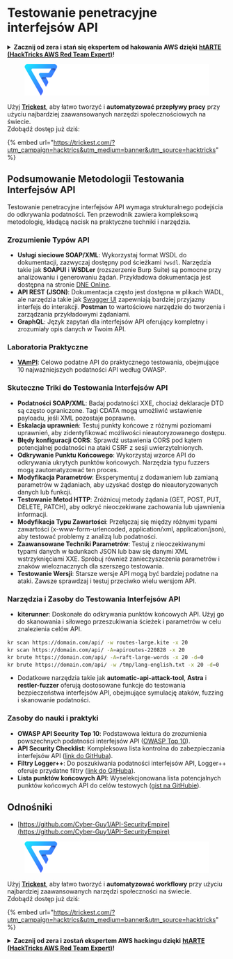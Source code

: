 # Testowanie penetracyjne interfejsów API

<details>

<summary><strong>Zacznij od zera i stań się ekspertem od hakowania AWS dzięki</strong> <a href="https://training.hacktricks.xyz/courses/arte"><strong>htARTE (HackTricks AWS Red Team Expert)</strong></a><strong>!</strong></summary>

Inne sposoby wsparcia HackTricks:

* Jeśli chcesz zobaczyć swoją **firmę reklamowaną na HackTricks** lub **pobrać HackTricks w formacie PDF**, sprawdź [**PLANY SUBSKRYPCYJNE**](https://github.com/sponsors/carlospolop)!
* Zdobądź [**oficjalne gadżety PEASS & HackTricks**](https://peass.creator-spring.com)
* Odkryj [**Rodzinę PEASS**](https://opensea.io/collection/the-peass-family), naszą kolekcję ekskluzywnych [**NFT**](https://opensea.io/collection/the-peass-family)
* **Dołącz do** 💬 [**grupy Discord**](https://discord.gg/hRep4RUj7f) lub [**grupy telegramowej**](https://t.me/peass) lub **śledź** nas na **Twitterze** 🐦 [**@carlospolopm**](https://twitter.com/hacktricks\_live)**.**
* **Podziel się swoimi sztuczkami hakerskimi, przesyłając PR-y do** [**HackTricks**](https://github.com/carlospolop/hacktricks) i [**HackTricks Cloud**](https://github.com/carlospolop/hacktricks-cloud).

</details>

<figure><img src="../../.gitbook/assets/image (3) (1) (1) (1) (1) (1) (1).png" alt=""><figcaption></figcaption></figure>

Użyj [**Trickest**](https://trickest.com/?utm\_campaign=hacktrics\&utm\_medium=banner\&utm\_source=hacktricks), aby łatwo tworzyć i **automatyzować przepływy pracy** przy użyciu najbardziej zaawansowanych narzędzi społecznościowych na świecie.\
Zdobądź dostęp już dziś:

{% embed url="https://trickest.com/?utm_campaign=hacktrics&utm_medium=banner&utm_source=hacktricks" %}

## Podsumowanie Metodologii Testowania Interfejsów API

Testowanie penetracyjne interfejsów API wymaga strukturalnego podejścia do odkrywania podatności. Ten przewodnik zawiera kompleksową metodologię, kładącą nacisk na praktyczne techniki i narzędzia.

### **Zrozumienie Typów API**

* **Usługi sieciowe SOAP/XML**: Wykorzystaj format WSDL do dokumentacji, zazwyczaj dostępny pod ścieżkami `?wsdl`. Narzędzia takie jak **SOAPUI** i **WSDLer** (rozszerzenie Burp Suite) są pomocne przy analizowaniu i generowaniu żądań. Przykładowa dokumentacja jest dostępna na stronie [DNE Online](http://www.dneonline.com/calculator.asmx).
* **API REST (JSON)**: Dokumentacja często jest dostępna w plikach WADL, ale narzędzia takie jak [Swagger UI](https://swagger.io/tools/swagger-ui/) zapewniają bardziej przyjazny interfejs do interakcji. **Postman** to wartościowe narzędzie do tworzenia i zarządzania przykładowymi żądaniami.
* **GraphQL**: Język zapytań dla interfejsów API oferujący kompletny i zrozumiały opis danych w Twoim API.

### **Laboratoria Praktyczne**

* [**VAmPI**](https://github.com/erev0s/VAmPI): Celowo podatne API do praktycznego testowania, obejmujące 10 najważniejszych podatności API według OWASP.

### **Skuteczne Triki do Testowania Interfejsów API**

* **Podatności SOAP/XML**: Badaj podatności XXE, chociaż deklaracje DTD są często ograniczone. Tagi CDATA mogą umożliwić wstawienie payloadu, jeśli XML pozostaje poprawne.
* **Eskalacja uprawnień**: Testuj punkty końcowe z różnymi poziomami uprawnień, aby zidentyfikować możliwości nieautoryzowanego dostępu.
* **Błędy konfiguracji CORS**: Sprawdź ustawienia CORS pod kątem potencjalnej podatności na ataki CSRF z sesji uwierzytelnionych.
* **Odkrywanie Punktu Końcowego**: Wykorzystaj wzorce API do odkrywania ukrytych punktów końcowych. Narzędzia typu fuzzers mogą zautomatyzować ten proces.
* **Modyfikacja Parametrów**: Eksperymentuj z dodawaniem lub zamianą parametrów w żądaniach, aby uzyskać dostęp do nieautoryzowanych danych lub funkcji.
* **Testowanie Metod HTTP**: Zróżnicuj metody żądania (GET, POST, PUT, DELETE, PATCH), aby odkryć nieoczekiwane zachowania lub ujawnienia informacji.
* **Modyfikacja Typu Zawartości**: Przełączaj się między różnymi typami zawartości (x-www-form-urlencoded, application/xml, application/json), aby testować problemy z analizą lub podatności.
* **Zaawansowane Techniki Parametrów**: Testuj z nieoczekiwanymi typami danych w ładunkach JSON lub baw się danymi XML wstrzyknięciami XXE. Spróbuj również zanieczyszczenia parametrów i znaków wieloznacznych dla szerszego testowania.
* **Testowanie Wersji**: Starsze wersje API mogą być bardziej podatne na ataki. Zawsze sprawdzaj i testuj przeciwko wielu wersjom API.

### **Narzędzia i Zasoby do Testowania Interfejsów API**

* **kiterunner**: Doskonałe do odkrywania punktów końcowych API. Użyj go do skanowania i siłowego przeszukiwania ścieżek i parametrów w celu znalezienia celów API.
```bash
kr scan https://domain.com/api/ -w routes-large.kite -x 20
kr scan https://domain.com/api/ -A=apiroutes-220828 -x 20
kr brute https://domain.com/api/ -A=raft-large-words -x 20 -d=0
kr brute https://domain.com/api/ -w /tmp/lang-english.txt -x 20 -d=0
```
* Dodatkowe narzędzia takie jak **automatic-api-attack-tool**, **Astra** i **restler-fuzzer** oferują dostosowane funkcje do testowania bezpieczeństwa interfejsów API, obejmujące symulację ataków, fuzzing i skanowanie podatności.

### **Zasoby do nauki i praktyki**

* **OWASP API Security Top 10**: Podstawowa lektura do zrozumienia powszechnych podatności interfejsów API ([OWASP Top 10](https://github.com/OWASP/API-Security/blob/master/2019/en/dist/owasp-api-security-top-10.pdf)).
* **API Security Checklist**: Kompleksowa lista kontrolna do zabezpieczania interfejsów API ([link do GitHuba](https://github.com/shieldfy/API-Security-Checklist)).
* **Filtry Logger++**: Do poszukiwania podatności interfejsów API, Logger++ oferuje przydatne filtry ([link do GitHuba](https://github.com/bnematzadeh/LoggerPlusPlus-API-Filters)).
* **Lista punktów końcowych API**: Wyselekcjonowana lista potencjalnych punktów końcowych API do celów testowych ([gist na GitHubie](https://gist.github.com/yassineaboukir/8e12adefbd505ef704674ad6ad48743d)).

## Odnośniki

* [https://github.com/Cyber-Guy1/API-SecurityEmpire](https://github.com/Cyber-Guy1/API-SecurityEmpire)

<figure><img src="../../.gitbook/assets/image (3) (1) (1) (1) (1) (1) (1).png" alt=""><figcaption></figcaption></figure>

Użyj [**Trickest**](https://trickest.com/?utm\_campaign=hacktrics\&utm\_medium=banner\&utm\_source=hacktricks), aby łatwo tworzyć i **automatyzować workflowy** przy użyciu najbardziej zaawansowanych narzędzi społeczności na świecie.\
Zdobądź dostęp już dziś:

{% embed url="https://trickest.com/?utm_campaign=hacktrics&utm_medium=banner&utm_source=hacktricks" %}

<details>

<summary><strong>Zacznij od zera i zostań ekspertem AWS hackingu dzięki</strong> <a href="https://training.hacktricks.xyz/courses/arte"><strong>htARTE (HackTricks AWS Red Team Expert)</strong></a><strong>!</strong></summary>

Inne sposoby wsparcia HackTricks:

* Jeśli chcesz zobaczyć swoją **firmę reklamowaną w HackTricks** lub **pobrać HackTricks w formacie PDF**, sprawdź [**PLANY SUBSKRYPCYJNE**](https://github.com/sponsors/carlospolop)!
* Zdobądź [**oficjalne gadżety PEASS & HackTricks**](https://peass.creator-spring.com)
* Odkryj [**Rodzinę PEASS**](https://opensea.io/collection/the-peass-family), naszą kolekcję ekskluzywnych [**NFT**](https://opensea.io/collection/the-peass-family)
* **Dołącz do** 💬 [**grupy Discord**](https://discord.gg/hRep4RUj7f) lub [**grupy telegramowej**](https://t.me/peass) lub **śledź** nas na **Twitterze** 🐦 [**@carlospolopm**](https://twitter.com/hacktricks\_live)**.**
* **Podziel się swoimi sztuczkami hakerskimi, przesyłając PR-y do** [**HackTricks**](https://github.com/carlospolop/hacktricks) i [**HackTricks Cloud**](https://github.com/carlospolop/hacktricks-cloud) na GitHubie.

</details>
